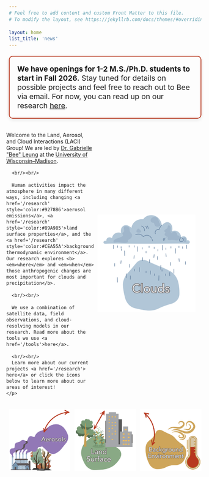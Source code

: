```yaml
---
# Feel free to add content and custom Front Matter to this file.
# To modify the layout, see https://jekyllrb.com/docs/themes/#overriding-theme-defaults

layout: home
list_title: 'news'
---
```



<div style="
  background-color: $lm-background-color;
  border: 2px solid #B7381F;
  padding: 20px;
  margin-top: 20px;
  border-radius: 10px;
  box-shadow: 0 4px 8px rgba(41, 39, 40, 0.1);
  font-size: 1.2rem;
">
<b>We have openings for 1-2 M.S./Ph.D. students to start in Fall 2026.</b> Stay tuned for details on possible projects and feel free to reach out to Bee via email. For now, you can read up on our research <a href="/research">here</a>.
</div>
<div class="content-wrapper" style="
  display: flex;
  align-items: center;
  justify-content: center;
  max-width: 1200px;
  margin: auto;
  padding: 20px;
  position: relative;
">

  <!-- Text block (smaller) -->
  <div style="flex: 0 0 35%; padding-right: 10px;">
    <p>
      Welcome to the Land, Aerosol, and Cloud Interactions (LACI) Group! We are led by <a href="/people/leung">Dr. Gabrielle "Bee" Leung</a> at the <a href="http://aos.wisc.edu"> University of Wisconsin–Madison</a>.
      
      <br/><br/>
      
      Human activities impact the atmosphere in many different ways, including changing <a href='/research' style='color:#9278B6'>aerosol emissions</a>, <a href='/research' style='color:#89A985'>land surface properties</a>, and the <a href='/research' style='color:#CEA55A'>background thermodynamic environment</a>. Our research explores <b><em>where</em> and <em>when</em> those anthropogenic changes are most important for clouds and precipitation</b>.  

      <br/><br/>

      We use a combination of satellite data, field observations, and cloud-resolving models in our research. Read more about the tools we use <a href='/tools'>here</a>.

      <br/><br/>
      Learn more about our current projects <a href='/research'> here</a> or click the icons below to learn more about our areas of interest!
    </p>
  </div>


  <!-- Cloud image block (wider and pushed toward center) -->
  <div style="flex: 0 0 55%; display: flex; justify-content: flex-start;">
    <a href="/research" style="display: block; width: 100%;"><img src="/assets/img/clouds.svg" style="width: 100%; height: auto;" alt="Cloud Image"></a>
  </div>  
  
  <!-- Spacer (empty, to push image toward center) -->
  <div style="flex: 0 0 5%;"></div>

</div>

<!-- Bottom Section: Three Images Side by Side -->
<div style="display: flex; justify-content: space-between;">
  <a href="/research" style="display: block; width: 32%;"><img src="/assets/img/aero.svg" style="width: 100%; height: auto;" alt="Aerosol"></a>
  <a href="/research" style="display: block; width: 32%;"><img src="/assets/img/land.svg"  style="width: 100%; height: auto;" alt="Land"></a>
  <a href="/research" style="display: block; width: 32%;"><img src="/assets/img/envi.svg"  style="width: 100%; height: auto;" alt="Environment"></a>
</div>

<br/><br/>


